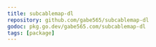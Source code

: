 ```yaml
---
title: subcablemap-dl
repository: github.com/gabe565/subcablemap-dl
godoc: pkg.go.dev/gabe565.com/subcablemap-dl
tags: [package]
---
```

